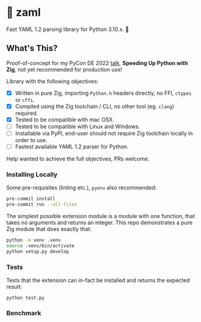 # 🚀 zaml
Fast YAML 1.2 parsing library for Python 3.10.x. 🐍

## What's This?

Proof-of-concept for my PyCon DE 2022 [talk](https://2022.pycon.de/program/DFWSQR/), 
**Speeding Up Python with Zig**, not yet recommended for production use!

Library with the following objectives:
 - [x] Written in pure Zig, importing `Python.h` headers directly, no FFI, `ctypes` or `cffi`.
 - [x] Compiled using the Zig toolchain / CLI, no other tool (eg. `clang`) required.
 - [x] Tested to be compatible with mac OSX.
 - [ ] Tested to be compatible with Linux and Windows.
 - [ ] Installable via PyPI, end-user should not require Zig toolchain locally in order to use.
 - [ ] Fastest available YAML 1.2 parser for Python.

Help wanted to achieve the full objectives, PRs welcome.

### Installing Locally

Some pre-requisites (linting etc.), `pyenv` also recommended:
```bash
pre-commit install
pre-commit run --all-files
```

The simplest possible extension module is a module with one function, that takes no arguments and returns an integer. 
This repo demonstrates a pure Zig module that does exactly that:

```bash
python -m venv .venv
source .venv/bin/activate
python setup.py develop
```

### Tests

Tests that the extension can in-fact be installed and returns the expected result:

```
python test.py
```

### Benchmark


